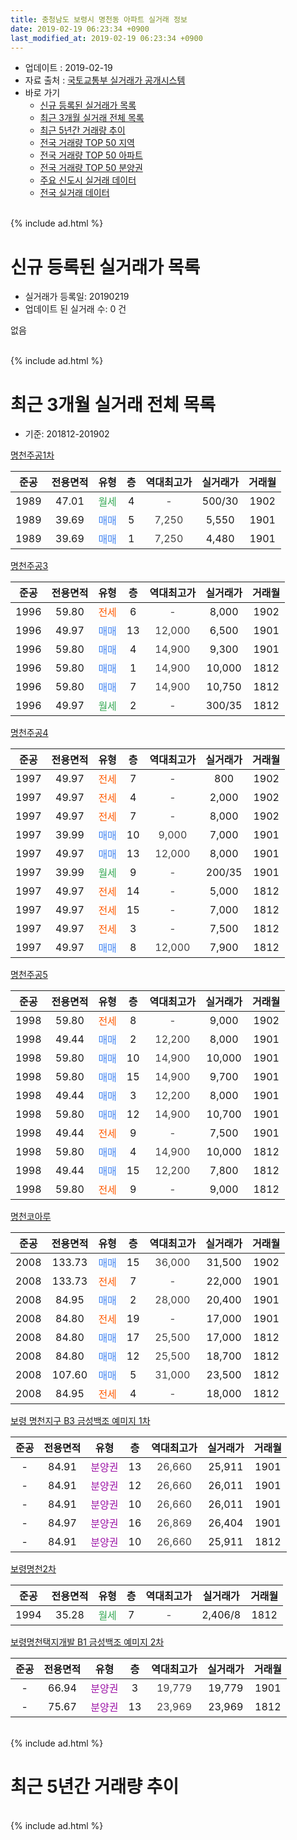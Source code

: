 ```yaml
---
title: 충청남도 보령시 명천동 아파트 실거래 정보
date: 2019-02-19 06:23:34 +0900
last_modified_at: 2019-02-19 06:23:34 +0900
---
```


* 업데이트 : 2019-02-19
* 자료 출처 : [국토교통부 실거래가 공개시스템](http://rt.molit.go.kr)
* 바로 가기
    * [신규 등록된 실거래가 목록](#신규-등록된-실거래가-목록)
    * [최근 3개월 실거래 전체 목록](#최근-3개월-실거래-전체-목록)
    * [최근 5년간 거래량 추이](#최근-5년간-거래량-추이)
    * [전국 거래량 TOP 50 지역](https://inasie.github.io/apt-trade-info/최근-3개월-전국에서-가장-거래가-많이-발생한-지역)
    * [전국 거래량 TOP 50 아파트](https://inasie.github.io/apt-trade-info/최근-3개월-전국에서-가장-거래가-많이-발생한-아파트)
    * [전국 거래량 TOP 50 분양권](https://inasie.github.io/apt-trade-info/최근-3개월-전국에서-가장-거래가-많이-발생한-분양권)
    * [주요 신도시 실거래 데이터](https://inasie.github.io/apt-trade-info/주요-신도시)
    * [전국 실거래 데이터](https://inasie.github.io/apt-trade-info/전국)
<br>
{% include ad.html %}
<br>

# 신규 등록된 실거래가 목록
* 실거래가 등록일: 20190219
* 업데이트 된 실거래 수: 0 건

없음

<br>
{% include ad.html %}
<br>

# 최근 3개월 실거래 전체 목록
* 기준: 201812-201902


[명천주공1차](https://search.naver.com/search.naver?query=%EC%B6%A9%EC%B2%AD%EB%82%A8%EB%8F%84+%EB%B3%B4%EB%A0%B9%EC%8B%9C+%EB%AA%85%EC%B2%9C%EB%8F%99+%EB%AA%85%EC%B2%9C%EC%A3%BC%EA%B3%B51%EC%B0%A8)

|준공|전용면적|유형|층|역대최고가|실거래가|거래월|
|:---:|:---:|:---:|:---:|:---:|:---:|:---:|
|1989|47.01|<span style="color:#34a853">월세</span>|4|<span style="color:#444444">-</span>|500/30|1902|
|1989|39.69|<span style="color:#4285f3">매매</span>|5|<span style="color:#444444">7,250</span>|5,550|1901|
|1989|39.69|<span style="color:#4285f3">매매</span>|1|<span style="color:#444444">7,250</span>|4,480|1901|

[명천주공3](https://search.naver.com/search.naver?query=%EC%B6%A9%EC%B2%AD%EB%82%A8%EB%8F%84+%EB%B3%B4%EB%A0%B9%EC%8B%9C+%EB%AA%85%EC%B2%9C%EB%8F%99+%EB%AA%85%EC%B2%9C%EC%A3%BC%EA%B3%B53)

|준공|전용면적|유형|층|역대최고가|실거래가|거래월|
|:---:|:---:|:---:|:---:|:---:|:---:|:---:|
|1996|59.80|<span style="color:#ff5a00">전세</span>|6|<span style="color:#444444">-</span>|8,000|1902|
|1996|49.97|<span style="color:#4285f3">매매</span>|13|<span style="color:#444444">12,000</span>|6,500|1901|
|1996|59.80|<span style="color:#4285f3">매매</span>|4|<span style="color:#444444">14,900</span>|9,300|1901|
|1996|59.80|<span style="color:#4285f3">매매</span>|1|<span style="color:#444444">14,900</span>|10,000|1812|
|1996|59.80|<span style="color:#4285f3">매매</span>|7|<span style="color:#444444">14,900</span>|10,750|1812|
|1996|49.97|<span style="color:#34a853">월세</span>|2|<span style="color:#444444">-</span>|300/35|1812|

[명천주공4](https://search.naver.com/search.naver?query=%EC%B6%A9%EC%B2%AD%EB%82%A8%EB%8F%84+%EB%B3%B4%EB%A0%B9%EC%8B%9C+%EB%AA%85%EC%B2%9C%EB%8F%99+%EB%AA%85%EC%B2%9C%EC%A3%BC%EA%B3%B54)

|준공|전용면적|유형|층|역대최고가|실거래가|거래월|
|:---:|:---:|:---:|:---:|:---:|:---:|:---:|
|1997|49.97|<span style="color:#ff5a00">전세</span>|7|<span style="color:#444444">-</span>|800|1902|
|1997|49.97|<span style="color:#ff5a00">전세</span>|4|<span style="color:#444444">-</span>|2,000|1902|
|1997|49.97|<span style="color:#ff5a00">전세</span>|7|<span style="color:#444444">-</span>|8,000|1902|
|1997|39.99|<span style="color:#4285f3">매매</span>|10|<span style="color:#444444">9,000</span>|7,000|1901|
|1997|49.97|<span style="color:#4285f3">매매</span>|13|<span style="color:#444444">12,000</span>|8,000|1901|
|1997|39.99|<span style="color:#34a853">월세</span>|9|<span style="color:#444444">-</span>|200/35|1901|
|1997|49.97|<span style="color:#ff5a00">전세</span>|14|<span style="color:#444444">-</span>|5,000|1812|
|1997|49.97|<span style="color:#ff5a00">전세</span>|15|<span style="color:#444444">-</span>|7,000|1812|
|1997|49.97|<span style="color:#ff5a00">전세</span>|3|<span style="color:#444444">-</span>|7,500|1812|
|1997|49.97|<span style="color:#4285f3">매매</span>|8|<span style="color:#444444">12,000</span>|7,900|1812|

[명천주공5](https://search.naver.com/search.naver?query=%EC%B6%A9%EC%B2%AD%EB%82%A8%EB%8F%84+%EB%B3%B4%EB%A0%B9%EC%8B%9C+%EB%AA%85%EC%B2%9C%EB%8F%99+%EB%AA%85%EC%B2%9C%EC%A3%BC%EA%B3%B55)

|준공|전용면적|유형|층|역대최고가|실거래가|거래월|
|:---:|:---:|:---:|:---:|:---:|:---:|:---:|
|1998|59.80|<span style="color:#ff5a00">전세</span>|8|<span style="color:#444444">-</span>|9,000|1902|
|1998|49.44|<span style="color:#4285f3">매매</span>|2|<span style="color:#444444">12,200</span>|8,000|1901|
|1998|59.80|<span style="color:#4285f3">매매</span>|10|<span style="color:#444444">14,900</span>|10,000|1901|
|1998|59.80|<span style="color:#4285f3">매매</span>|15|<span style="color:#444444">14,900</span>|9,700|1901|
|1998|49.44|<span style="color:#4285f3">매매</span>|3|<span style="color:#444444">12,200</span>|8,000|1901|
|1998|59.80|<span style="color:#4285f3">매매</span>|12|<span style="color:#444444">14,900</span>|10,700|1901|
|1998|49.44|<span style="color:#ff5a00">전세</span>|9|<span style="color:#444444">-</span>|7,500|1901|
|1998|59.80|<span style="color:#4285f3">매매</span>|4|<span style="color:#444444">14,900</span>|10,000|1812|
|1998|49.44|<span style="color:#4285f3">매매</span>|15|<span style="color:#444444">12,200</span>|7,800|1812|
|1998|59.80|<span style="color:#ff5a00">전세</span>|9|<span style="color:#444444">-</span>|9,000|1812|

[명천코아루](https://search.naver.com/search.naver?query=%EC%B6%A9%EC%B2%AD%EB%82%A8%EB%8F%84+%EB%B3%B4%EB%A0%B9%EC%8B%9C+%EB%AA%85%EC%B2%9C%EB%8F%99+%EB%AA%85%EC%B2%9C%EC%BD%94%EC%95%84%EB%A3%A8)

|준공|전용면적|유형|층|역대최고가|실거래가|거래월|
|:---:|:---:|:---:|:---:|:---:|:---:|:---:|
|2008|133.73|<span style="color:#4285f3">매매</span>|15|<span style="color:#444444">36,000</span>|31,500|1902|
|2008|133.73|<span style="color:#ff5a00">전세</span>|7|<span style="color:#444444">-</span>|22,000|1901|
|2008|84.95|<span style="color:#4285f3">매매</span>|2|<span style="color:#444444">28,000</span>|20,400|1901|
|2008|84.80|<span style="color:#ff5a00">전세</span>|19|<span style="color:#444444">-</span>|17,000|1901|
|2008|84.80|<span style="color:#4285f3">매매</span>|17|<span style="color:#444444">25,500</span>|17,000|1812|
|2008|84.80|<span style="color:#4285f3">매매</span>|12|<span style="color:#444444">25,500</span>|18,700|1812|
|2008|107.60|<span style="color:#4285f3">매매</span>|5|<span style="color:#444444">31,000</span>|23,500|1812|
|2008|84.95|<span style="color:#ff5a00">전세</span>|4|<span style="color:#444444">-</span>|18,000|1812|

[보령 명천지구 B3 금성백조 예미지 1차](https://search.naver.com/search.naver?query=%EC%B6%A9%EC%B2%AD%EB%82%A8%EB%8F%84+%EB%B3%B4%EB%A0%B9%EC%8B%9C+%EB%AA%85%EC%B2%9C%EB%8F%99+%EB%B3%B4%EB%A0%B9+%EB%AA%85%EC%B2%9C%EC%A7%80%EA%B5%AC+B3+%EA%B8%88%EC%84%B1%EB%B0%B1%EC%A1%B0+%EC%98%88%EB%AF%B8%EC%A7%80+1%EC%B0%A8)

|준공|전용면적|유형|층|역대최고가|실거래가|거래월|
|:---:|:---:|:---:|:---:|:---:|:---:|:---:|
|-|84.91|<span style="color:#9C11A5">분양권</span>|13|<span style="color:#444444">26,660</span>|25,911|1901|
|-|84.91|<span style="color:#9C11A5">분양권</span>|12|<span style="color:#444444">26,660</span>|26,011|1901|
|-|84.91|<span style="color:#9C11A5">분양권</span>|10|<span style="color:#444444">26,660</span>|26,011|1901|
|-|84.97|<span style="color:#9C11A5">분양권</span>|16|<span style="color:#444444">26,869</span>|26,404|1901|
|-|84.91|<span style="color:#9C11A5">분양권</span>|10|<span style="color:#444444">26,660</span>|25,911|1812|


<script async src="//pagead2.googlesyndication.com/pagead/js/adsbygoogle.js"></script>
<!-- 기본 -->
<ins class="adsbygoogle"
     style="display:block"
     data-ad-client="ca-pub-2446590836940007"
     data-ad-slot="1659523306"
     data-ad-format="auto"
     data-full-width-responsive="true"></ins>
<script>
(adsbygoogle = window.adsbygoogle || []).push({});
</script>


[보령명천2차](https://search.naver.com/search.naver?query=%EC%B6%A9%EC%B2%AD%EB%82%A8%EB%8F%84+%EB%B3%B4%EB%A0%B9%EC%8B%9C+%EB%AA%85%EC%B2%9C%EB%8F%99+%EB%B3%B4%EB%A0%B9%EB%AA%85%EC%B2%9C2%EC%B0%A8)

|준공|전용면적|유형|층|역대최고가|실거래가|거래월|
|:---:|:---:|:---:|:---:|:---:|:---:|:---:|
|1994|35.28|<span style="color:#34a853">월세</span>|7|<span style="color:#444444">-</span>|2,406/8|1812|

[보령명천택지개발 B1 금성백조 예미지 2차](https://search.naver.com/search.naver?query=%EC%B6%A9%EC%B2%AD%EB%82%A8%EB%8F%84+%EB%B3%B4%EB%A0%B9%EC%8B%9C+%EB%AA%85%EC%B2%9C%EB%8F%99+%EB%B3%B4%EB%A0%B9%EB%AA%85%EC%B2%9C%ED%83%9D%EC%A7%80%EA%B0%9C%EB%B0%9C+B1+%EA%B8%88%EC%84%B1%EB%B0%B1%EC%A1%B0+%EC%98%88%EB%AF%B8%EC%A7%80+2%EC%B0%A8)

|준공|전용면적|유형|층|역대최고가|실거래가|거래월|
|:---:|:---:|:---:|:---:|:---:|:---:|:---:|
|-|66.94|<span style="color:#9C11A5">분양권</span>|3|<span style="color:#444444">19,779</span>|19,779|1901|
|-|75.67|<span style="color:#9C11A5">분양권</span>|13|<span style="color:#444444">23,969</span>|23,969|1812|


<br>
{% include ad.html %}
<br>

# 최근 5년간 거래량 추이


<div style="width:100%;">
    <canvas id="deal_progress" height="200"></canvas>
</div>

<script>
new Chart(document.getElementById("deal_progress"), {
    type: 'line',
    data: {
        labels: ['201402','201403','201404','201405','201406','201407','201408','201409','201410','201411','201412','201501','201502','201503','201504','201505','201506','201507','201508','201509','201510','201511','201512','201601','201602','201603','201604','201605','201606','201607','201608','201609','201610','201611','201612','201701','201702','201703','201704','201705','201706','201707','201708','201709','201710','201711','201712','201801','201802','201803','201804','201805','201806','201807','201808','201809','201810','201811','201812','201901','201902'],
        datasets: [{
            label: '매매',
            pointRadius: 1,
            data: [11, 10, 21, 10, 12, 6, 6, 9, 15, 13, 9, 13, 13, 18, 13, 20, 21, 14, 15, 6, 20, 14, 14, 12, 16, 9, 15, 13, 11, 7, 11, 10, 12, 14, 11, 9, 19, 15, 16, 7, 18, 18, 9, 14, 10, 14, 8, 9, 6, 14, 27, 18, 16, 19, 18, 8, 15, 18, 10, 17, 1],
            borderColor: "rgba(255, 201, 14, 1)",
            backgroundColor: "rgba(255, 201, 14, 0.5)",
            fill: false,
            lineTension: 0
        },{
            label: '전월세',
            pointRadius: 1,
            data: [8, 11, 6, 3, 5, 4, 6, 5, 4, 5, 6, 3, 3, 6, 4, 1, 4, 7, 5, 6, 8, 10, 7, 6, 6, 4, 5, 9, 8, 4, 5, 4, 5, 12, 6, 9, 12, 9, 8, 4, 8, 8, 8, 6, 11, 4, 14, 12, 9, 4, 7, 5, 7, 5, 2, 6, 5, 8, 7, 4, 6],
            borderColor: "rgba(0, 141, 185, 1)",
            backgroundColor: "rgba(0, 141, 185, 0.5)",
            fill: false,
            lineTension: 0
        }
        ]
    },
    options: {
        responsive: true,
        title: {
            display: false
        },
        tooltips: {
            mode: 'index',
            intersect: false
        },
        hover: {
            mode: 'nearest',
            intersect: true
        },
        scales: {
            xAxes: [{
                display: true,
                scaleLabel: {
                    display: true,
                    labelString: '년/월'
                }
            }],
            yAxes: [{
                display: true,
                ticks: {
                    suggestedMin: 0,
                },
                scaleLabel: {
                    display: true,
                    labelString: '실거래 수'
                }
            }]
        }
    }
});

</script>


<br>
{% include ad.html %}
<br>

